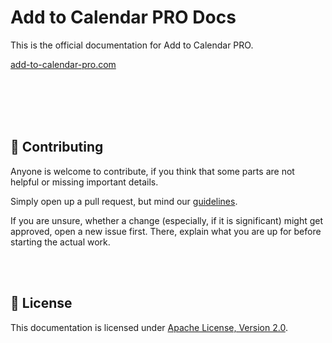 # Add to Calendar PRO Docs

This is the official documentation for Add to Calendar PRO.

[add-to-calendar-pro.com](https://add-to-calendar-pro.com)

<br /><br /><br /><br />


## 🙌 Contributing

Anyone is welcome to contribute, if you think that some parts are not helpful or missing important details.

Simply open up a pull request, but mind our [guidelines](.github/CONTRIBUTING.md).

If you are unsure, whether a change (especially, if it is significant) might get approved, open a new issue first. There, explain what you are up for before starting the actual work.

<br /><br />

## 📃 License

This documentation is licensed under [Apache License, Version 2.0](LICENSE.txt).
